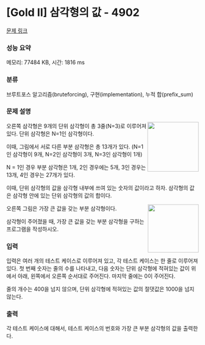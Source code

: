 # [Gold II] 삼각형의 값 - 4902 

[문제 링크](https://www.acmicpc.net/problem/4902) 

### 성능 요약

메모리: 77484 KB, 시간: 1816 ms

### 분류

브루트포스 알고리즘(bruteforcing), 구현(implementation), 누적 합(prefix_sum)

### 문제 설명

<p><img alt="" src="https://www.acmicpc.net/upload/images/tr.png" style="float:right; height:130px; width:134px">오른쪽 삼각형은 9개의 단위 삼각형이 총 3줄(N=3)로 이루어져 있다. 단위 삼각형은 N=1인 삼각형이다.</p>

<p>이때, 그림에서 서로 다른 부분 삼각형은 총 13개가 있다. (N=1인 삼각형이 9개, N=2인 삼각형이 3개, N=3인 삼각형이 1개)</p>

<p>N = 1인 경우 부분 삼각형은 1개, 2인 경우에는 5개, 3인 경우는 13개, 4인 경우는 27개가 있다.</p>

<p>이때, 단위 삼각형의 값을 삼각형 내부에 쓰여 있는 숫자의 값이라고 하자. 삼각형의 값은 삼각형 안에 있는 단위 삼각형의 값의 합이다.</p>

<p><img alt="" src="https://www.acmicpc.net/upload/images/tr1.png" style="float:right; height:126px; width:133px">오른쪽 그림은 가장 큰 값을 갖는 부분 삼각형이다.</p>

<p>삼각형이 주어졌을 때, 가장 큰 값을 갖는 부분 삼각형을 구하는 프로그램을 작성하시오.</p>

### 입력 

 <p>입력은 여러 개의 테스트 케이스로 이루어져 있고, 각 테스트 케이스는 한 줄로 이루어져 있다. 첫 번째 숫자는 줄의 수를 나타내고, 다음 숫자는 단위 삼각형에 적혀있는 값이 위에서 아래, 왼쪽에서 오른쪽 순서대로 주어진다. 마지막 줄에는 0이 주어진다.</p>

<p>줄의 개수는 400을 넘지 않으며, 단위 삼각형에 적혀있는 값의 절댓값은 1000을 넘지 않는다.</p>

### 출력 

 <p>각 테스트 케이스에 대해서, 테스트 케이스의 번호와 가장 큰 부분 삼각형의 값을 출력한다.</p>

